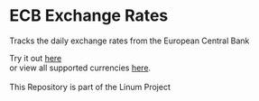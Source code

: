 # ECB Exchange Rates
Tracks the daily exchange rates from the European Central Bank

Try it out <a href="https://exchange-rates.investit-academy.de/rate/2022-12-20/JPY" target="_blank">here</a> <br>
or view all supported currencies <a href="https://exchange-rates.investit-academy.de/supported" target="_blank">here</a>. <br>
<br>
This Repository is part of the Linum Project
